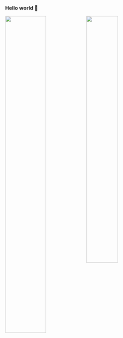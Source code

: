 ### Hello world 👋

<img align= "left" width="51%" src="https://github-readme-stats.vercel.app/api?username=devaem&show_icons=true&theme=dracula" />

<img align= "left" width="45%" src="https://github-readme-stats.vercel.app/api/top-langs/?username=devaem&layout=compact&theme=dracula" />

<!--
**devaem/devaem** is a ✨ _special_ ✨ repository because its `README.md` (this file) appears on your GitHub profile.

Here are some ideas to get you started:

- 🔭 I’m currently working on ...
🌱 I’m currently learning laravel
- 👯 I’m looking to collaborate on ...
- 🤔 I’m looking for help with ...
- 💬 Ask me about ...
- 📫 How to reach me: ...
- 😄 Pronouns: ...
- ⚡ Fun fact: ...
-->

